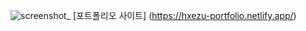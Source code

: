 <p align="center">

![screenshot_](https://github.com/user-attachments/assets/55987511-af58-4974-bc68-84850bfc0cf0)
[포트폴리오 사이트] (https://hxezu-portfolio.netlify.app/)
</p>
